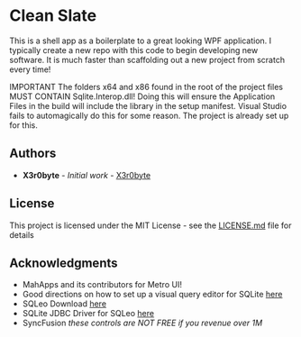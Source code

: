 # Clean Slate

This is a shell app as a boilerplate to a great looking WPF application. I typically create a new repo with this code to begin developing new software. It is much faster than scaffolding out a new project from scratch every time!

IMPORTANT
The folders x64 and x86 found in the root of the project files MUST CONTAIN Sqlite.Interop.dll! Doing this will ensure the Application Files in the build will include the library in the setup manifest. Visual Studio fails to automagically do this for some reason. The project is already set up for this.

## Authors

* **X3r0byte** - *Initial work* - [X3r0byte](https://github.com/X3r0byte)

## License

This project is licensed under the MIT License - see the [LICENSE.md](LICENSE.md) file for details

## Acknowledgments

* MahApps and its contributors for Metro UI!
* Good directions on how to set up a visual query editor for SQLite [here](https://kenfallon.com/adding-sqlite-as-a-datasource-to-sqleo/)
* SQLeo Download [here](https://sourceforge.net/projects/sqleo/)
* SQLite JDBC Driver for SQLeo [here](https://mvnrepository.com/artifact/org.xerial/sqlite-jdbc)
* SyncFusion *these controls are NOT FREE if you revenue over 1M*